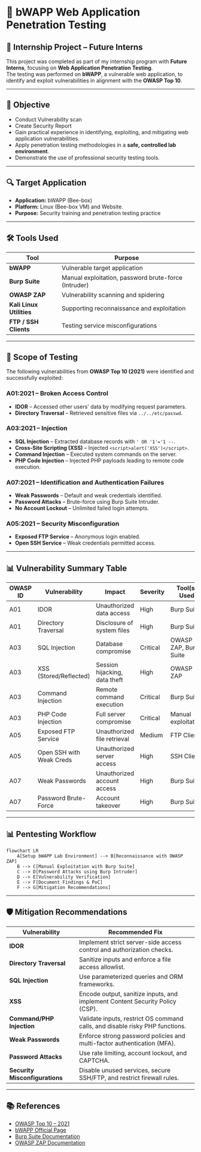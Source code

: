 # 🐝 bWAPP Web Application Penetration Testing

## 📌 Internship Project – Future Interns
This project was completed as part of my internship program with **Future Interns**, focusing on **Web Application Penetration Testing**.  
The testing was performed on **bWAPP**, a vulnerable web application, to identify and exploit vulnerabilities in alignment with the **OWASP Top 10**.

---

## 🎯 Objective
-  Conduct Vulnerability scan
-  Create Security Report
- Gain practical experience in identifying, exploiting, and mitigating web application vulnerabilities.
- Apply penetration testing methodologies in a **safe, controlled lab environment**.
- Demonstrate the use of professional security testing tools.


---

## 🔍 Target Application
- **Application:** bWAPP (Bee-box)
- **Platform:** Linux (Bee-box VM) and Website.
- **Purpose:** Security training and penetration testing practice

---

## 🛠 Tools Used
| Tool | Purpose |
|------|---------|
| **bWAPP** | Vulnerable target application |
| **Burp Suite** | Manual exploitation, password brute-force (Intruder) |
| **OWASP ZAP** | Vulnerability scanning and spidering |
| **Kali Linux Utilities** | Supporting reconnaissance and exploitation |
| **FTP / SSH Clients** | Testing service misconfigurations |

---

## 📂 Scope of Testing
The following vulnerabilities from **OWASP Top 10 (2021)** were identified and successfully exploited:

### **A01:2021 – Broken Access Control**
- **IDOR** – Accessed other users' data by modifying request parameters.
- **Directory Traversal** – Retrieved sensitive files via `../../etc/passwd`.

### **A03:2021 – Injection**
- **SQL Injection** – Extracted database records with `' OR '1'='1 --`.
- **Cross-Site Scripting (XSS)** – Injected `<script>alert('XSS')</script>`.
- **Command Injection** – Executed system commands on the server.
- **PHP Code Injection** – Injected PHP payloads leading to remote code execution.

### **A07:2021 – Identification and Authentication Failures**
- **Weak Passwords** – Default and weak credentials identified.
- **Password Attacks** – Brute-force using Burp Suite Intruder.
- **No Account Lockout** – Unlimited failed login attempts.

### **A05:2021 – Security Misconfiguration**
- **Exposed FTP Service** – Anonymous login enabled.
- **Open SSH Service** – Weak credentials permitted access.

---

## 📊 Vulnerability Summary Table

| OWASP ID | Vulnerability | Impact | Severity | Tool(s) Used |
|----------|--------------|--------|----------|--------------|
| A01 | IDOR | Unauthorized data access | High | Burp Suite |
| A01 | Directory Traversal | Disclosure of system files | High | Burp Suite |
| A03 | SQL Injection | Database compromise | Critical | OWASP ZAP, Burp Suite |
| A03 | XSS (Stored/Reflected) | Session hijacking, data theft | High | OWASP ZAP |
| A03 | Command Injection | Remote command execution | Critical | Burp Suite |
| A03 | PHP Code Injection | Full server compromise | Critical | Manual exploitation |
| A05 | Exposed FTP Service | Unauthorized file retrieval | Medium | FTP Client |
| A05 | Open SSH with Weak Creds | Unauthorized server access | High | SSH Client |
| A07 | Weak Passwords | Unauthorized account access | High | Burp Suite |
| A07 | Password Brute-Force | Account takeover | High | Burp Suite |

---

## 📊 Pentesting Workflow

```mermaid
flowchart LR
    A[Setup bWAPP Lab Environment] --> B[Reconnaissance with OWASP ZAP]
    B --> C[Manual Exploitation with Burp Suite]
    C --> D[Password Attacks using Burp Intruder]
    D --> E[Vulnerability Verification]
    E --> F[Document Findings & PoC]
    F --> G[Mitigation Recommendations]
```

---

## 🛡 Mitigation Recommendations

| Vulnerability | Recommended Fix |
|---------------|-----------------|
| **IDOR** | Implement strict server-side access control and authorization checks. |
| **Directory Traversal** | Sanitize inputs and enforce a file access allowlist. |
| **SQL Injection** | Use parameterized queries and ORM frameworks. |
| **XSS** | Encode output, sanitize inputs, and implement Content Security Policy (CSP). |
| **Command/PHP Injection** | Validate inputs, restrict OS command calls, and disable risky PHP functions. |
| **Weak Passwords** | Enforce strong password policies and multi-factor authentication (MFA). |
| **Password Attacks** | Use rate limiting, account lockout, and CAPTCHA. |
| **Security Misconfigurations** | Disable unused services, secure SSH/FTP, and restrict firewall rules. |

---

## 📚 References
- [OWASP Top 10 – 2021](https://owasp.org/Top10/)
- [bWAPP Official Page](http://www.itsecgames.com/)
- [Burp Suite Documentation](https://portswigger.net/burp/documentation)
- [OWASP ZAP Documentation](https://www.zaproxy.org/docs/)
  

